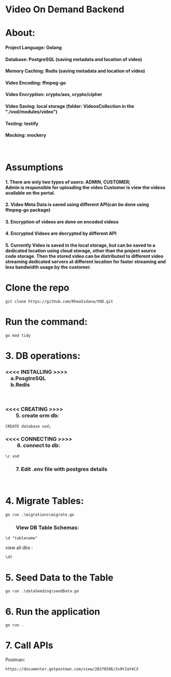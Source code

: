 <h1>Video On Demand Backend</h1>
<h1>About: </h1>
<h4>Project Language: Golang</h4>
<h4>Database: PostgreSQL (saving metadata and location of video)</h4>
<h4>Memory Caching: Redis (saving metadata and location of video)</h4>
<h4>Video Encoding: ffmpeg-go</h4>
<h4>Video Encryption: crypto/aes, crypto/cipher</h4>
<h4>Video Saving: local storage (folder: VideosCollection in the "./vod/modules/video")</h4>
<h4>Testing: testify </h4>
<h4>Mocking: mockery </h4>

&emsp;<h1>Assumptions</h1>
<h4>1. There are only two types of users: ADMIN, CUSTOMER; <br/>
Admin is responsible for uploading the video
Customer is view the videos available on the portal.
</h4>
<h4>2. Video Meta Data is saved using different API(can be done using ffmpeg-go package)</h4>
<h4>3. Encryption of videos are done on encoded videos</h4>
<h4>4. Encrypted Videos are decrypted by different API</h4>
<h4>5. Currently Video is saved in the local storage, but can be saved to a dedicated location using cloud storage, other than the project source code storage. Then the stored video can be distributed to different video streaming dedicated servers at different location for faster streaming and less bandwidth usage by the customer.</h4>

<h1> Clone the repo </h1>

```
git clone https://github.com/RheaSidana/VOD.git
```

<h1> Run the command:</h1>

```
go mod tidy
```

<h1>3. DB operations:</h1>
<h3><<<< INSTALLING >>>><br/>
    &emsp;a.PosgtreSQL <br/>
    &emsp;b.Redis</h3>

<br/>
<h3> <<<< CREATING >>>> <br/>&emsp;&emsp;5. create orm db: </h3>

```
CREATE database vod;
```

<h3>  <<<< CONNECTING >>>> <br/>&emsp;&emsp; 6. connect to db: </h3>

```
\c vod
```

<h3>&emsp;&emsp;7. Edit .env file with postgres details</h3>
<br/>


<h1>4. Migrate Tables: </h1>

```
go run .\migrations\migrate.go
```

<h3>&emsp;&emsp;View DB Table Schemas: </h3>

```
\d "tablename"
```

view all dbs : 

```
\dt
```

<h1>5. Seed Data to the Table </h1>

```
go run .\dataSeeding\seedData.go
```


<h1>6. Run the application </h1>

```
go run .
```


<h1>7. Call APIs </h1>
Postman: 

```
https://documenter.getpostman.com/view/28378586/2s9YJaY4C3
```

<!-- <h1>8. Video Description to use the APIs: </h1> -->